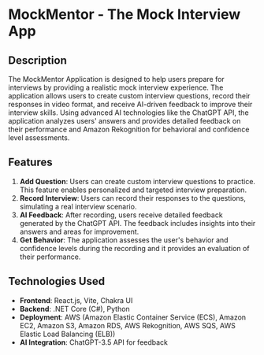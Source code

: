 # MockMentor - The Mock Interview App

## Description
The MockMentor Application is designed to help users prepare for interviews by providing a realistic mock interview experience. The application allows users to create custom interview questions, record their responses in video format, and receive AI-driven feedback to improve their interview skills. Using advanced AI technologies like the ChatGPT API, the application analyzes users' answers and provides detailed feedback on their performance and Amazon Rekognition for behavioral and confidence level assessments.

## Features
1. **Add Question**: Users can create custom interview questions to practice. This feature enables personalized and targeted interview preparation.
2. **Record Interview**: Users can record their responses to the questions, simulating a real interview scenario.
3. **AI Feedback**: After recording, users receive detailed feedback generated by the ChatGPT API. The feedback includes insights into their answers and areas for improvement.
4. **Get Behavior**: The application assesses the user's behavior and confidence levels during the recording and it provides an evaluation of their performance.

## Technologies Used
- **Frontend**: React.js, Vite, Chakra UI
- **Backend**: .NET Core (C#), Python
- **Deployment**: AWS (Amazon Elastic Container Service (ECS), Amazon EC2, Amazon S3, Amazon RDS, AWS Rekognition, AWS SQS, AWS Elastic Load Balancing (ELB))
- **AI Integration**: ChatGPT-3.5 API for feedback


